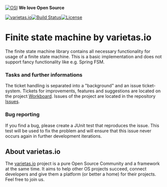 [![OSI](https://res-5.cloudinary.com/crunchbase-production/image/upload/c_lpad,h_15,w_15,f_auto,q_auto:eco/v1413265600/yos3vcohir2yxnb3jtpf.png)](https://opensource.org) **We love Open Source**

[![varietas.io](https://img.shields.io/badge/varietas.io-active-ff69b4.svg)](https://varietas.io)[![Build Status](https://ci.varietas.io/job/varietas---instrumentum-status-machina/badge/icon)](https://ci.varietas.io/job/varietas---instrumentum-status-machina)[![License](https://img.shields.io/badge/License-Apache%202.0-blue.svg)](https://opensource.org/licenses/Apache-2.0)

# Finite state machine by varietas.io
The finite state machine library contains all necessary functionality for usage of a finite state machine. This is a basic implementation and does not support fancy functionality like e.g. Spring FSM.

### Tasks and further informations

The ticket handling is separated into a "background" and an issue ticket-system. Tickets for improvements, features and suggestions are located on the project [Workboard](https://team.varietas.io/project/board/3/). Issues of the project are located in the repository [Issues](https://github.com/varietas/instrumentum-status-machina/issues).

### Bug reporting

If you find a bug, please create a JUnit test that reproduces the issue. This test will be used to fix the problem and will ensure that this issue never occurs again in further development iterations.

## About varietas.io

The [varietas.io](https://varietas.io) project is a pure Open Source Community and a framework at the same time. It aims to help other OS projects succeed, connect developers and give them a platform (or better a home) for their projects. Feel free to join us.